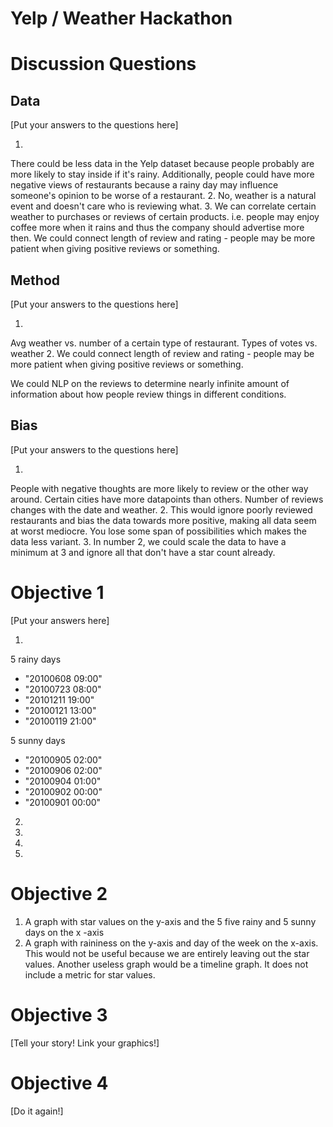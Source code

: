 # Yelp / Weather Hackathon

# Discussion Questions

## Data

[Put your answers to the questions here]

1.
There could be less data in the Yelp dataset because people probably are more likely to stay inside if it's rainy.  Additionally, people could have more negative views of restaurants because a rainy day may influence someone's opinion to be worse of a restaurant.
2.
No, weather is a natural event and doesn't care who is reviewing what.
3.
We can correlate certain weather to purchases or reviews of certain products. i.e. people may enjoy coffee more when it rains and thus the company should advertise more then.  We could connect length of review and rating - people may be more patient when giving positive reviews or something.

## Method

[Put your answers to the questions here]

1.
Avg weather vs. number of a certain type of restaurant.
Types of votes vs. weather
2.
We could connect length of review and rating - people may be more patient when giving positive reviews or something.

We could NLP on the reviews to determine nearly infinite amount of information about how people review things in different conditions.


## Bias

[Put your answers to the questions here]

1.
People with negative thoughts are more likely to review or the other way around. Certain cities have more datapoints than others.  Number of reviews changes with the date and weather.
2.
This would ignore poorly reviewed restaurants and bias the data towards more positive, making all data seem at worst mediocre. You lose some span of possibilities which makes the data less variant.
3.
In number 2, we could scale the data to have a minimum at 3 and ignore all that don't have a star count already.

# Objective 1
[Put your answers here]

1.
5 rainy days 
 * "20100608 09:00"
 * "20100723 08:00"
 * "20101211 19:00"
 * "20100121 13:00"
 * "20100119 21:00"

5 sunny days
 * "20100905 02:00"
 * "20100906 02:00"
 * "20100904 01:00"
 * "20100902 00:00"
 * "20100901 00:00"
2.
3.
4.
5.

# Objective 2

1. A graph with star values on the y-axis and the 5 five rainy and 5 sunny days on the x -axis
2. A graph with raininess on the y-axis and day of the week on the x-axis. This would not be useful because we are entirely leaving out the star values. Another useless graph would be a timeline graph. It does not include a metric for star values.

# Objective 3

[Tell your story!  Link your graphics!]

# Objective 4

[Do it again!]


